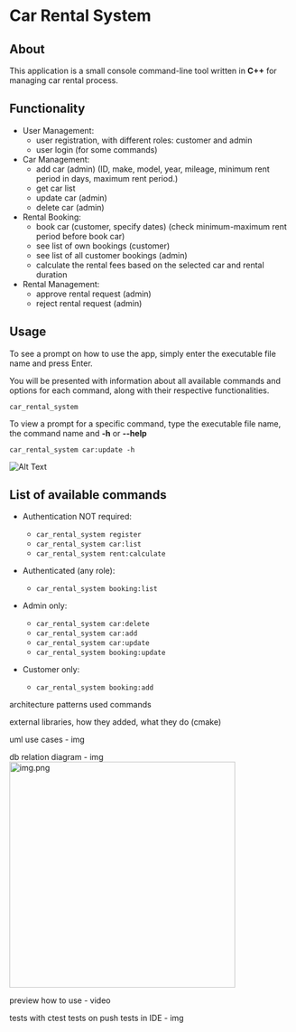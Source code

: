 # Car Rental System

## About

This application is a small console command-line tool written in **C++** for managing car rental process.

## Functionality

* User Management:
  * user registration, with different roles: customer and admin
  * user login (for some commands)
* Car Management:
  * add car (admin) (ID, make, model, year, mileage, minimum rent period in days, maximum rent period.)
  * get car list
  * update car (admin)
  * delete car (admin)
* Rental Booking:
  * book car (customer, specify dates) (check minimum-maximum rent period before book car)
  * see list of own bookings (customer)
  * see list of all customer bookings (admin)
  * calculate the rental fees based on the selected car and rental duration
* Rental Management:
  * approve rental request (admin)
  * reject rental request (admin)

## Usage

To see a prompt on how to use the app, simply enter the executable file name and press Enter.

You will be presented with information about all available commands and options for each command, along with their respective functionalities.

```commandline
car_rental_system
```

To view a prompt for a specific command, type the executable file name, the command name and **-h** or **--help**

```commandline
car_rental_system car:update -h
```

![Alt Text](https://media1.giphy.com/media/v1.Y2lkPTc5MGI3NjExYzlkZGJmN2g3cmh5cHZ4dWJsOHZvMXFjbWV3d3R5amkzbmk3dmpnbyZlcD12MV9pbnRlcm5hbF9naWZfYnlfaWQmY3Q9Zw/wvu94sM3RFLoBvs34R/giphy.gif)

## List of available commands

* Authentication NOT required:
  * ```car_rental_system register ```
  * ```car_rental_system car:list ```
  * ```car_rental_system rent:calculate ```

* Authenticated (any role):
  * ```car_rental_system booking:list ```

* Admin only:
  * ```car_rental_system car:delete ```
  * ```car_rental_system car:add ```
  * ```car_rental_system car:update ```
  * ```car_rental_system booking:update   ```
* Customer only:
  * ```car_rental_system booking:add ```

architecture
patterns used 
commands


external libraries, how they added, what they do
(cmake)

uml use cases - img

db relation diagram - img
<img alt="img.png" src="https://lh3.googleusercontent.com/u/0/drive-viewer/AEYmBYR50kvt7rvDYzT1j-xDxlQ6UvcxSGrzE0wbUlW9F1QzShbVOW1qfiTxICqZLk8ktnsKYwqzdD_Ave37Nx2OpGm8pu_dPA=w2560-h1308" width="400"/>

preview how to use - video

tests with ctest
tests on push
tests in IDE - img